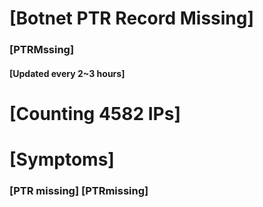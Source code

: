 # [Botnet PTR Record Missing]
### [PTRMssing]
#### [Updated every 2~3 hours]

# [Counting 4582 IPs]

# [Symptoms] 
###   [PTR missing] [PTRmissing]
